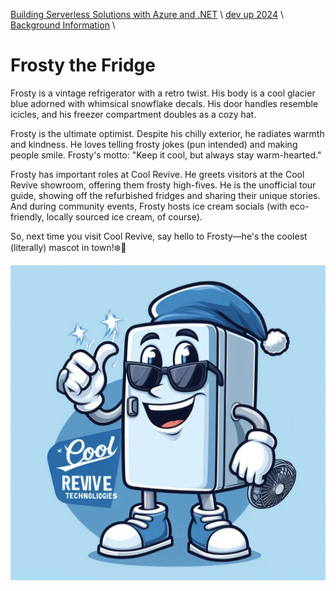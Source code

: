[Building Serverless Solutions with Azure and .NET](https://github.com/TaleLearnCode/BuildingServerlessSolutions) \ [dev up 2024](..\README.md) \ [Background Information](README.md) \

# Frosty the Fridge

Frosty is a vintage refrigerator with a retro twist. His body is a cool glacier blue adorned with whimsical snowflake decals. His door handles resemble icicles, and his freezer compartment doubles as a cozy hat.

Frosty is the ultimate optimist. Despite his chilly exterior, he radiates warmth and kindness. He loves telling frosty jokes (pun intended) and making people smile. Frosty's motto: "Keep it cool, but always stay warm-hearted."

Frosty has important roles at Cool Revive. He greets visitors at the Cool Revive showroom, offering them frosty high-fives. He is the unofficial tour guide, showing off the refurbished fridges and sharing their unique stories. And during community events, Frosty hosts ice cream socials (with eco-friendly, locally sourced ice cream, of course).

So, next time you visit Cool Revive, say hello to Frosty—he's the coolest (literally) mascot in town!❄️🥶

![_d81e71b1-b920-458a-ab28-9cb39e086e37](./assets/_d81e71b1-b920-458a-ab28-9cb39e086e37.jpg)